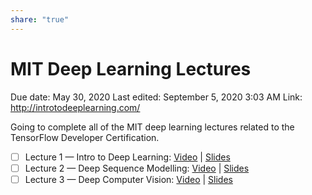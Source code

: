 ```yaml
---
share: "true"
---
```



# MIT Deep Learning Lectures

Due date: May 30, 2020
Last edited: September 5, 2020 3:03 AM
Link: http://introtodeeplearning.com/

Going to complete all of the MIT deep learning lectures related to the TensorFlow Developer Certification.

- [ ]  Lecture 1 — Intro to Deep Learning: [Video](https://www.youtube.com/watch?v=njKP3FqW3Sk&list=PLtBw6njQRU-rwp5__7C0oIVt26ZgjG9NI&index=1) | [Slides](http://introtodeeplearning.com/slides/6S191_MIT_DeepLearning_L1.pdf)
- [ ]  Lecture 2 — Deep Sequence Modelling: [Video](https://www.youtube.com/watch?v=SEnXr6v2ifU&list=PLtBw6njQRU-rwp5__7C0oIVt26ZgjG9NI&index=2) | [Slides](http://introtodeeplearning.com/slides/6S191_MIT_DeepLearning_L2.pdf)
- [ ]  Lecture 3 — Deep Computer Vision: [Video](https://www.youtube.com/watch?v=iaSUYvmCekI&list=PLtBw6njQRU-rwp5__7C0oIVt26ZgjG9NI&index=3) | [Slides](http://introtodeeplearning.com/slides/6S191_MIT_DeepLearning_L3.pdf)
